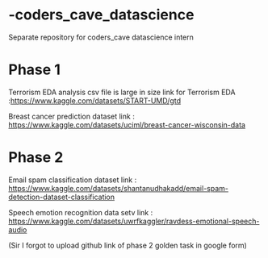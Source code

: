 # -coders_cave_datascience
Separate repository for coders_cave datascience intern

# Phase 1
Terrorism EDA analysis csv file is large in size 
link for Terrorism EDA :https://www.kaggle.com/datasets/START-UMD/gtd

Breast cancer prediction dataset link : https://www.kaggle.com/datasets/uciml/breast-cancer-wisconsin-data

# Phase 2
Email spam classification dataset link : https://www.kaggle.com/datasets/shantanudhakadd/email-spam-detection-dataset-classification


Speech emotion recognition data setv link : https://www.kaggle.com/datasets/uwrfkaggler/ravdess-emotional-speech-audio

(Sir I forgot to upload github link of phase 2 golden task in google form)
